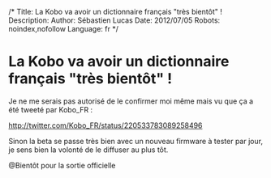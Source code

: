 /*
Title: La Kobo va avoir un dictionnaire français "très bientôt" !
Description: 
Author: Sébastien Lucas
Date: 2012/07/05
Robots: noindex,nofollow
Language: fr
*/
# La Kobo va avoir un dictionnaire français "très bientôt" !

Je ne me serais pas autorisé de le confirmer moi même mais vu que ça a été tweeté par Kobo_FR :

http://twitter.com/Kobo_FR/status/220533783089258496

Sinon la beta se passe très bien avec un nouveau firmware à tester par jour, je sens bien la volonté de le diffuser au plus tôt.

@Bientôt pour la sortie officielle


